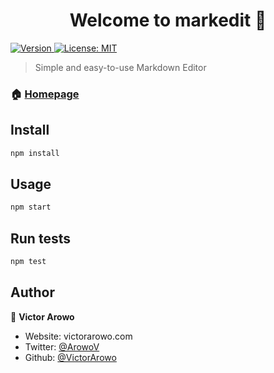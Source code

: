 <h1 align="center">Welcome to markedit 👋</h1>
<p>
  <a href="https://www.npmjs.com/package/markedit" target="_blank">
    <img alt="Version" src="https://img.shields.io/npm/v/markedit.svg">
  </a>
  <a href="#" target="_blank">
    <img alt="License: MIT" src="https://img.shields.io/badge/License-MIT-yellow.svg" />
  </a>
</p>

> Simple and easy-to-use Markdown Editor

### 🏠 [Homepage](www.markedit.now.sh)

## Install

```sh
npm install
```

## Usage

```sh
npm start
```

## Run tests

```sh
npm test
```

## Author

👤 **Victor Arowo**

- Website: victorarowo.com
- Twitter: [@ArowoV](https://twitter.com/ArowoV)
- Github: [@VictorArowo](https://github.com/VictorArowo)
